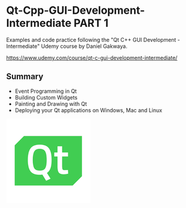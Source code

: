 # Qt-Cpp-GUI-Development-Intermediate  PART 1
Examples and code practice following the "Qt C++ GUI Development - Intermediate" Udemy course by Daniel Gakwaya.

https://www.udemy.com/course/qt-c-gui-development-intermediate/

## Summary

* Event Programming in Qt 
* Building Custom Widgets 
* Painting and Drawing with Qt
* Deploying your Qt applications on Windows, Mac and Linux

![Qt Logo](/qt-logo.png)
